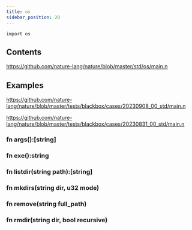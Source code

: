 ```yaml
---
title: os
sidebar_position: 20
---
```


`import os`

## Contents

https://github.com/nature-lang/nature/blob/master/std/os/main.n

## Examples

https://github.com/nature-lang/nature/blob/master/tests/blackbox/cases/20230908_00_std/main.n

https://github.com/nature-lang/nature/blob/master/tests/blackbox/cases/20230831_00_std/main.n


### fn args():[string]

### fn exe():string

### fn listdir(string path):[string]

### fn mkdirs(string dir, u32 mode)

### fn remove(string full_path)

### fn rmdir(string dir, bool recursive)
